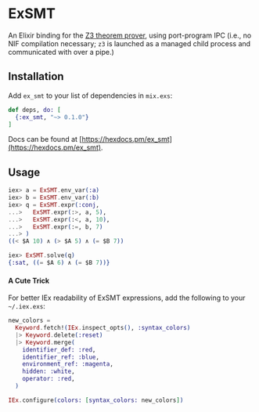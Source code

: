 # ExSMT

An Elixir binding for the [Z3 theorem prover](https://github.com/Z3Prover/z3),
using port-program IPC (i.e., no NIF compilation necessary; `z3` is launched as
a managed child process and communicated with over a pipe.)

## Installation

Add `ex_smt` to your list of dependencies in `mix.exs`:

```elixir
def deps, do: [
  {:ex_smt, "~> 0.1.0"}
]
```

Docs can be found at [https://hexdocs.pm/ex_smt](https://hexdocs.pm/ex_smt).

## Usage

```elixir
iex> a = ExSMT.env_var(:a)
iex> b = ExSMT.env_var(:b)
iex> q = ExSMT.expr(:conj,
...>   ExSMT.expr(:>, a, 5),
...>   ExSMT.expr(:<, a, 10),
...>   ExSMT.expr(:=, b, 7)
...> )
((< $A 10) ∧ (> $A 5) ∧ (= $B 7))

iex> ExSMT.solve(q)
{:sat, ((= $A 6) ∧ (= $B 7))}
```

#### A Cute Trick

For better IEx readability of ExSMT expressions, add the following to your
`~/.iex.exs`:

```elixir
new_colors =
  Keyword.fetch!(IEx.inspect_opts(), :syntax_colors)
  |> Keyword.delete(:reset)
  |> Keyword.merge(
    identifier_def: :red,
    identifier_ref: :blue,
    environment_ref: :magenta,
    hidden: :white,
    operator: :red,
  )

IEx.configure(colors: [syntax_colors: new_colors])
```
